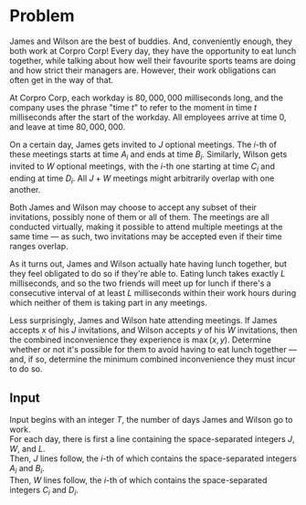 # Problem

James and Wilson are the best of buddies. And, conveniently enough, they both work at Corpro Corp! Every day, they have the opportunity to eat lunch together, while talking about how well their favourite sports teams are doing and how strict their managers are. However, their work obligations can often get in the way of that.

At Corpro Corp, each workday is $80,000,000$ milliseconds long, and the company uses the phrase "time $t$" to refer to the moment in time $t$ milliseconds after the start of the workday. All employees arrive at time $0$, and leave at time $80,000,000$.

On a certain day, James gets invited to $J$ optional meetings. The $i$-th of these meetings starts at time $A_i$ and ends at time $B_i$. Similarly, Wilson gets invited to $W$ optional meetings, with the $i$-th one starting at time $C_i$ and ending at time $D_i$. All $J+W$ meetings might arbitrarily overlap with one another.

Both James and Wilson may choose to accept any subset of their invitations, possibly none of them or all of them. The meetings are all conducted virtually, making it possible to attend multiple meetings at the same time — as such, two invitations may be accepted even if their time ranges overlap.

As it turns out, James and Wilson actually hate having lunch together, but they feel obligated to do so if they're able to. Eating lunch takes exactly $L$ milliseconds, and so the two friends will meet up for lunch if there's a consecutive interval of at least $L$ milliseconds within their work hours during which neither of them is taking part in any meetings.

Less surprisingly, James and Wilson hate attending meetings. If James accepts $x$ of his $J$ invitations, and Wilson accepts $y$ of his $W$ invitations, then the combined inconvenience they experience is $\max(x, y)$. Determine whether or not it's possible for them to avoid having to eat lunch together — and, if so, determine the minimum combined inconvenience they must incur to do so.

## Input

Input begins with an integer $T$, the number of days James and Wilson go to work.  
For each day, there is first a line containing the space-separated integers $J$, $W$, and $L$.  
Then, $J$ lines follow, the $i$-th of which contains the space-separated integers $A_i$ and $B_i$.  
Then, $W$ lines follow, the $i$-th of which contains the space-separated integers $C_i$ and $D_i$.
